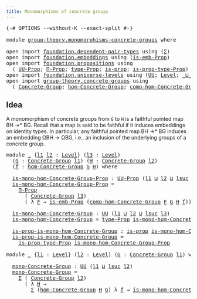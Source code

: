```yaml
---
title: Monomorphisms of concrete groups
---
```


<pre class="Agda"><a id="58" class="Symbol">{-#</a> <a id="62" class="Keyword">OPTIONS</a> <a id="70" class="Pragma">--without-K</a> <a id="82" class="Pragma">--exact-split</a> <a id="96" class="Symbol">#-}</a>

<a id="101" class="Keyword">module</a> <a id="108" href="group-theory.monomorphisms-concrete-groups.html" class="Module">group-theory.monomorphisms-concrete-groups</a> <a id="151" class="Keyword">where</a>

<a id="158" class="Keyword">open</a> <a id="163" class="Keyword">import</a> <a id="170" href="foundation.dependent-pair-types.html" class="Module">foundation.dependent-pair-types</a> <a id="202" class="Keyword">using</a> <a id="208" class="Symbol">(</a><a id="209" href="foundation-core.dependent-pair-types.html#515" class="Record">Σ</a><a id="210" class="Symbol">)</a>
<a id="212" class="Keyword">open</a> <a id="217" class="Keyword">import</a> <a id="224" href="foundation.embeddings.html" class="Module">foundation.embeddings</a> <a id="246" class="Keyword">using</a> <a id="252" class="Symbol">(</a><a id="253" href="foundation.embeddings.html#1916" class="Function">is-emb-Prop</a><a id="264" class="Symbol">)</a>
<a id="266" class="Keyword">open</a> <a id="271" class="Keyword">import</a> <a id="278" href="foundation.propositions.html" class="Module">foundation.propositions</a> <a id="302" class="Keyword">using</a>
  <a id="310" class="Symbol">(</a> <a id="312" href="foundation-core.propositions.html#1393" class="Function">UU-Prop</a><a id="319" class="Symbol">;</a> <a id="321" href="foundation-core.propositions.html#6694" class="Function">Π-Prop</a><a id="327" class="Symbol">;</a> <a id="329" href="foundation-core.propositions.html#1495" class="Function">type-Prop</a><a id="338" class="Symbol">;</a> <a id="340" href="foundation-core.propositions.html#1309" class="Function">is-prop</a><a id="347" class="Symbol">;</a> <a id="349" href="foundation-core.propositions.html#1562" class="Function">is-prop-type-Prop</a><a id="366" class="Symbol">)</a>
<a id="368" class="Keyword">open</a> <a id="373" class="Keyword">import</a> <a id="380" href="foundation.universe-levels.html" class="Module">foundation.universe-levels</a> <a id="407" class="Keyword">using</a> <a id="413" class="Symbol">(</a><a id="414" href="foundation-core.universe-levels.html#235" class="Primitive">UU</a><a id="416" class="Symbol">;</a> <a id="418" href="Agda.Primitive.html#597" class="Postulate">Level</a><a id="423" class="Symbol">;</a> <a id="425" href="Agda.Primitive.html#810" class="Primitive Operator">_⊔_</a><a id="428" class="Symbol">;</a> <a id="430" href="Agda.Primitive.html#780" class="Primitive">lsuc</a><a id="434" class="Symbol">)</a>
<a id="436" class="Keyword">open</a> <a id="441" class="Keyword">import</a> <a id="448" href="group-theory.concrete-groups.html" class="Module">group-theory.concrete-groups</a> <a id="477" class="Keyword">using</a>
  <a id="485" class="Symbol">(</a> <a id="487" href="group-theory.concrete-groups.html#2028" class="Function">Concrete-Group</a><a id="501" class="Symbol">;</a> <a id="503" href="group-theory.concrete-groups.html#7034" class="Function">hom-Concrete-Group</a><a id="521" class="Symbol">;</a> <a id="523" href="group-theory.concrete-groups.html#10609" class="Function">comp-hom-Concrete-Group</a><a id="546" class="Symbol">)</a>
</pre>
## Idea

A monomorphism of concrete groups from `G` to `H` is a faithful pointed map BH →* BG. Recall that a map is said to be faithful if it induces embeddings on identity types. In particular, any faithful pointed map BH →* BG induces an embedding ΩBH → ΩBG, i.e., an inclusion of the underlying groups of a concrete group. 

<pre class="Agda"><a id="889" class="Keyword">module</a> <a id="896" href="group-theory.monomorphisms-concrete-groups.html#896" class="Module">_</a> <a id="898" class="Symbol">{</a><a id="899" href="group-theory.monomorphisms-concrete-groups.html#899" class="Bound">l1</a> <a id="902" href="group-theory.monomorphisms-concrete-groups.html#902" class="Bound">l2</a> <a id="905" class="Symbol">:</a> <a id="907" href="Agda.Primitive.html#597" class="Postulate">Level</a><a id="912" class="Symbol">}</a> <a id="914" class="Symbol">(</a><a id="915" href="group-theory.monomorphisms-concrete-groups.html#915" class="Bound">l3</a> <a id="918" class="Symbol">:</a> <a id="920" href="Agda.Primitive.html#597" class="Postulate">Level</a><a id="925" class="Symbol">)</a>
  <a id="929" class="Symbol">(</a><a id="930" href="group-theory.monomorphisms-concrete-groups.html#930" class="Bound">G</a> <a id="932" class="Symbol">:</a> <a id="934" href="group-theory.concrete-groups.html#2028" class="Function">Concrete-Group</a> <a id="949" href="group-theory.monomorphisms-concrete-groups.html#899" class="Bound">l1</a><a id="951" class="Symbol">)</a> <a id="953" class="Symbol">(</a><a id="954" href="group-theory.monomorphisms-concrete-groups.html#954" class="Bound">H</a> <a id="956" class="Symbol">:</a> <a id="958" href="group-theory.concrete-groups.html#2028" class="Function">Concrete-Group</a> <a id="973" href="group-theory.monomorphisms-concrete-groups.html#902" class="Bound">l2</a><a id="975" class="Symbol">)</a>
  <a id="979" class="Symbol">(</a><a id="980" href="group-theory.monomorphisms-concrete-groups.html#980" class="Bound">f</a> <a id="982" class="Symbol">:</a> <a id="984" href="group-theory.concrete-groups.html#7034" class="Function">hom-Concrete-Group</a> <a id="1003" href="group-theory.monomorphisms-concrete-groups.html#930" class="Bound">G</a> <a id="1005" href="group-theory.monomorphisms-concrete-groups.html#954" class="Bound">H</a><a id="1006" class="Symbol">)</a> <a id="1008" class="Keyword">where</a>

  <a id="1017" href="group-theory.monomorphisms-concrete-groups.html#1017" class="Function">is-mono-hom-Concrete-Group-Prop</a> <a id="1049" class="Symbol">:</a> <a id="1051" href="foundation-core.propositions.html#1393" class="Function">UU-Prop</a> <a id="1059" class="Symbol">(</a><a id="1060" href="group-theory.monomorphisms-concrete-groups.html#899" class="Bound">l1</a> <a id="1063" href="Agda.Primitive.html#810" class="Primitive Operator">⊔</a> <a id="1065" href="group-theory.monomorphisms-concrete-groups.html#902" class="Bound">l2</a> <a id="1068" href="Agda.Primitive.html#810" class="Primitive Operator">⊔</a> <a id="1070" href="Agda.Primitive.html#780" class="Primitive">lsuc</a> <a id="1075" href="group-theory.monomorphisms-concrete-groups.html#915" class="Bound">l3</a><a id="1077" class="Symbol">)</a>
  <a id="1081" href="group-theory.monomorphisms-concrete-groups.html#1017" class="Function">is-mono-hom-Concrete-Group-Prop</a> <a id="1113" class="Symbol">=</a>
    <a id="1119" href="foundation-core.propositions.html#6694" class="Function">Π-Prop</a>
      <a id="1132" class="Symbol">(</a> <a id="1134" href="group-theory.concrete-groups.html#2028" class="Function">Concrete-Group</a> <a id="1149" href="group-theory.monomorphisms-concrete-groups.html#915" class="Bound">l3</a><a id="1151" class="Symbol">)</a>
      <a id="1159" class="Symbol">(</a> <a id="1161" class="Symbol">λ</a> <a id="1163" href="group-theory.monomorphisms-concrete-groups.html#1163" class="Bound">F</a> <a id="1165" class="Symbol">→</a> <a id="1167" href="foundation.embeddings.html#1916" class="Function">is-emb-Prop</a> <a id="1179" class="Symbol">(</a><a id="1180" href="group-theory.concrete-groups.html#10609" class="Function">comp-hom-Concrete-Group</a> <a id="1204" href="group-theory.monomorphisms-concrete-groups.html#1163" class="Bound">F</a> <a id="1206" href="group-theory.monomorphisms-concrete-groups.html#930" class="Bound">G</a> <a id="1208" href="group-theory.monomorphisms-concrete-groups.html#954" class="Bound">H</a> <a id="1210" href="group-theory.monomorphisms-concrete-groups.html#980" class="Bound">f</a><a id="1211" class="Symbol">))</a>

  <a id="1217" href="group-theory.monomorphisms-concrete-groups.html#1217" class="Function">is-mono-hom-Concrete-Group</a> <a id="1244" class="Symbol">:</a> <a id="1246" href="foundation-core.universe-levels.html#235" class="Primitive">UU</a> <a id="1249" class="Symbol">(</a><a id="1250" href="group-theory.monomorphisms-concrete-groups.html#899" class="Bound">l1</a> <a id="1253" href="Agda.Primitive.html#810" class="Primitive Operator">⊔</a> <a id="1255" href="group-theory.monomorphisms-concrete-groups.html#902" class="Bound">l2</a> <a id="1258" href="Agda.Primitive.html#810" class="Primitive Operator">⊔</a> <a id="1260" href="Agda.Primitive.html#780" class="Primitive">lsuc</a> <a id="1265" href="group-theory.monomorphisms-concrete-groups.html#915" class="Bound">l3</a><a id="1267" class="Symbol">)</a>
  <a id="1271" href="group-theory.monomorphisms-concrete-groups.html#1217" class="Function">is-mono-hom-Concrete-Group</a> <a id="1298" class="Symbol">=</a> <a id="1300" href="foundation-core.propositions.html#1495" class="Function">type-Prop</a> <a id="1310" href="group-theory.monomorphisms-concrete-groups.html#1017" class="Function">is-mono-hom-Concrete-Group-Prop</a>

  <a id="1345" href="group-theory.monomorphisms-concrete-groups.html#1345" class="Function">is-prop-is-mono-hom-Concrete-Group</a> <a id="1380" class="Symbol">:</a> <a id="1382" href="foundation-core.propositions.html#1309" class="Function">is-prop</a> <a id="1390" href="group-theory.monomorphisms-concrete-groups.html#1217" class="Function">is-mono-hom-Concrete-Group</a>
  <a id="1419" href="group-theory.monomorphisms-concrete-groups.html#1345" class="Function">is-prop-is-mono-hom-Concrete-Group</a> <a id="1454" class="Symbol">=</a>
    <a id="1460" href="foundation-core.propositions.html#1562" class="Function">is-prop-type-Prop</a> <a id="1478" href="group-theory.monomorphisms-concrete-groups.html#1017" class="Function">is-mono-hom-Concrete-Group-Prop</a>

<a id="1511" class="Keyword">module</a> <a id="1518" href="group-theory.monomorphisms-concrete-groups.html#1518" class="Module">_</a> <a id="1520" class="Symbol">{</a><a id="1521" href="group-theory.monomorphisms-concrete-groups.html#1521" class="Bound">l1</a> <a id="1524" class="Symbol">:</a> <a id="1526" href="Agda.Primitive.html#597" class="Postulate">Level</a><a id="1531" class="Symbol">}</a> <a id="1533" class="Symbol">(</a><a id="1534" href="group-theory.monomorphisms-concrete-groups.html#1534" class="Bound">l2</a> <a id="1537" class="Symbol">:</a> <a id="1539" href="Agda.Primitive.html#597" class="Postulate">Level</a><a id="1544" class="Symbol">)</a> <a id="1546" class="Symbol">(</a><a id="1547" href="group-theory.monomorphisms-concrete-groups.html#1547" class="Bound">G</a> <a id="1549" class="Symbol">:</a> <a id="1551" href="group-theory.concrete-groups.html#2028" class="Function">Concrete-Group</a> <a id="1566" href="group-theory.monomorphisms-concrete-groups.html#1521" class="Bound">l1</a><a id="1568" class="Symbol">)</a> <a id="1570" class="Keyword">where</a>

  <a id="1579" href="group-theory.monomorphisms-concrete-groups.html#1579" class="Function">mono-Concrete-Group</a> <a id="1599" class="Symbol">:</a> <a id="1601" href="foundation-core.universe-levels.html#235" class="Primitive">UU</a> <a id="1604" class="Symbol">(</a><a id="1605" href="group-theory.monomorphisms-concrete-groups.html#1521" class="Bound">l1</a> <a id="1608" href="Agda.Primitive.html#810" class="Primitive Operator">⊔</a> <a id="1610" href="Agda.Primitive.html#780" class="Primitive">lsuc</a> <a id="1615" href="group-theory.monomorphisms-concrete-groups.html#1534" class="Bound">l2</a><a id="1617" class="Symbol">)</a>
  <a id="1621" href="group-theory.monomorphisms-concrete-groups.html#1579" class="Function">mono-Concrete-Group</a> <a id="1641" class="Symbol">=</a>
    <a id="1647" href="foundation-core.dependent-pair-types.html#515" class="Record">Σ</a> <a id="1649" class="Symbol">(</a> <a id="1651" href="group-theory.concrete-groups.html#2028" class="Function">Concrete-Group</a> <a id="1666" href="group-theory.monomorphisms-concrete-groups.html#1534" class="Bound">l2</a><a id="1668" class="Symbol">)</a>
      <a id="1676" class="Symbol">(</a> <a id="1678" class="Symbol">λ</a> <a id="1680" href="group-theory.monomorphisms-concrete-groups.html#1680" class="Bound">H</a> <a id="1682" class="Symbol">→</a>
        <a id="1692" href="foundation-core.dependent-pair-types.html#515" class="Record">Σ</a> <a id="1694" class="Symbol">(</a><a id="1695" href="group-theory.concrete-groups.html#7034" class="Function">hom-Concrete-Group</a> <a id="1714" href="group-theory.monomorphisms-concrete-groups.html#1680" class="Bound">H</a> <a id="1716" href="group-theory.monomorphisms-concrete-groups.html#1547" class="Bound">G</a><a id="1717" class="Symbol">)</a> <a id="1719" class="Symbol">λ</a> <a id="1721" href="group-theory.monomorphisms-concrete-groups.html#1721" class="Bound">f</a> <a id="1723" class="Symbol">→</a> <a id="1725" href="group-theory.monomorphisms-concrete-groups.html#1217" class="Function">is-mono-hom-Concrete-Group</a> <a id="1752" href="group-theory.monomorphisms-concrete-groups.html#1534" class="Bound">l2</a> <a id="1755" href="group-theory.monomorphisms-concrete-groups.html#1680" class="Bound">H</a> <a id="1757" href="group-theory.monomorphisms-concrete-groups.html#1547" class="Bound">G</a> <a id="1759" href="group-theory.monomorphisms-concrete-groups.html#1721" class="Bound">f</a><a id="1760" class="Symbol">)</a>
</pre>